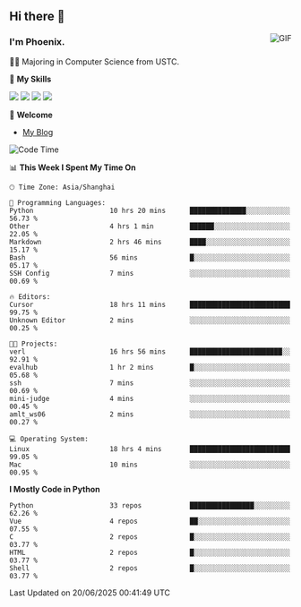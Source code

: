 ## Hi there 👋
<img align="right" alt="GIF" src="https://raw.githubusercontent.com/JoeyBling/JoeyBling/master/pic/pusheencode.gif" />

### I'm Phoenix.

👨‍🎓 Majoring in Computer Science from USTC.

🌟 **My Skills**

![](https://img.shields.io/badge/-Python-3e74a2?style=flat-square&logo=Python&logoColor=fff)
![](https://img.shields.io/badge/-C++-9f62a5?style=flat&logo=cplusplus&logoColor=white)
![](https://img.shields.io/badge/-Linux-185886?style=flat-square&logo=Linux&logoColor=fff)
![](https://img.shields.io/badge/-Rust-ff4136?style=flat-square&logo=Rust&logoColor=fff)

💬 **Welcome**

- [My Blog](https://ysy-phoenix.github.io/)

<!--START_SECTION:waka-->
![Code Time](http://img.shields.io/badge/Code%20Time-1%2C622%20hrs%2059%20mins-blue)

📊 **This Week I Spent My Time On** 

```text
🕑︎ Time Zone: Asia/Shanghai

💬 Programming Languages: 
Python                   10 hrs 20 mins      ██████████████░░░░░░░░░░░   56.73 % 
Other                    4 hrs 1 min         ██████░░░░░░░░░░░░░░░░░░░   22.05 % 
Markdown                 2 hrs 46 mins       ████░░░░░░░░░░░░░░░░░░░░░   15.17 % 
Bash                     56 mins             █░░░░░░░░░░░░░░░░░░░░░░░░   05.17 % 
SSH Config               7 mins              ░░░░░░░░░░░░░░░░░░░░░░░░░   00.69 % 

🔥 Editors: 
Cursor                   18 hrs 11 mins      █████████████████████████   99.75 % 
Unknown Editor           2 mins              ░░░░░░░░░░░░░░░░░░░░░░░░░   00.25 % 

🐱‍💻 Projects: 
verl                     16 hrs 56 mins      ███████████████████████░░   92.91 % 
evalhub                  1 hr 2 mins         █░░░░░░░░░░░░░░░░░░░░░░░░   05.68 % 
ssh                      7 mins              ░░░░░░░░░░░░░░░░░░░░░░░░░   00.69 % 
mini-judge               4 mins              ░░░░░░░░░░░░░░░░░░░░░░░░░   00.45 % 
amlt_ws06                2 mins              ░░░░░░░░░░░░░░░░░░░░░░░░░   00.27 % 

💻 Operating System: 
Linux                    18 hrs 4 mins       █████████████████████████   99.05 % 
Mac                      10 mins             ░░░░░░░░░░░░░░░░░░░░░░░░░   00.95 % 
```

**I Mostly Code in Python** 

```text
Python                   33 repos            ████████████████░░░░░░░░░   62.26 % 
Vue                      4 repos             ██░░░░░░░░░░░░░░░░░░░░░░░   07.55 % 
C                        2 repos             █░░░░░░░░░░░░░░░░░░░░░░░░   03.77 % 
HTML                     2 repos             █░░░░░░░░░░░░░░░░░░░░░░░░   03.77 % 
Shell                    2 repos             █░░░░░░░░░░░░░░░░░░░░░░░░   03.77 % 
```




 Last Updated on 20/06/2025 00:41:49 UTC
<!--END_SECTION:waka-->

<!--
**ysy-phoenix/ysy-phoenix** is a ✨ _special_ ✨ repository because its `README.md` (this file) appears on your GitHub profile.

Here are some ideas to get you started:

- 🔭 I’m currently working on ...
- 🌱 I’m currently learning ...
- 👯 I’m looking to collaborate on ...
- 🤔 I’m looking for help with ...
- 💬 Ask me about ...
- 📫 How to reach me: ...
- 😄 Pronouns: ...
- ⚡ Fun fact: ...
-->
